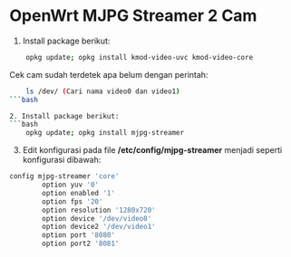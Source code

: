 # OpenWrt MJPG Streamer 2 Cam

1. Install package berikut:
```bash
	opkg update; opkg install kmod-video-uvc kmod-video-core
```
Cek cam sudah terdetek apa belum dengan perintah:
```bash
	ls /dev/ (Cari nama video0 dan video1)
```bash

2. Install package berikut:
```bash
	opkg update; opkg install mjpg-streamer
```

3. Edit konfigurasi pada file **/etc/config/mjpg-streamer** menjadi seperti konfigurasi dibawah:
```bash
config mjpg-streamer 'core'
        option yuv '0'
        option enabled '1'
        option fps '20'
        option resolution '1280x720'
        option device '/dev/video0'
        option device2 '/dev/video1'
        option port '8080'
        option port2 '8081'
```
